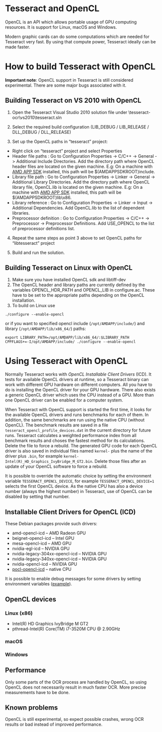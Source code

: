 # Tesseract and OpenCL

OpenCL is an API which allows portable usage of GPU computing resources.
It is support for Linux, macOS and Windows.

Modern graphic cards can do some computations which are needed for Tesseract very fast.
By using that compute power, Tesseract ideally can be made faster.

# How to build Tesseract with OpenCL

**Important note**: OpenCL support in Tesseract is still considered experimental. There are some major bugs associated with it.

## Building Tesseract on VS 2010 with OpenCL

1.	Open the Tesseract Visual Studio 2010 solution file under \\tesseract-ocr\vs2010\tesseract.sln

2.	Select the required build configuration (LIB\_DEBUG / LIB\_RELEASE / DLL\_DEBUG / DLL\_RELEASE)

3.	Set up the OpenCL paths in “tesseract” project:
  * Right click on “tesseract” project and select Properties
  * Header file paths : Go to Configuration Properties -> C/C++ -> General -> Additional Include Directories. Add the directory path where OpenCL header files are located on the given machine. E.g: On a machine with [AMD APP SDK](http://developer.amd.com/tools-and-sdks/heterogeneous-computing/amd-accelerated-parallel-processing-app-sdk/downloads/) installed, this path will be $(AMDAPPSDKROOT)include.
  * Library file path : Go to Configuration Properties -> Linker -> General -> Additional Library Directories. Add the directory path where OpenCL library file, OpenCL.lib is located on the given machine. E.g: On a machine with [AMD APP SDK](http://developer.amd.com/tools-and-sdks/heterogeneous-computing/amd-accelerated-parallel-processing-app-sdk/downloads/) installed, this path will be $(AMDAPPSDKROOT)lib\x86.
  * Library reference : Go to Configuration Properties -> Linker -> Input -> Additional Dependencies. Add OpenCL.lib to the list of dependent libraries.
  * Preprocessor definition : Go to Configuration Properties -> C/C++ -> Preprocessor -> Preprocessor Definitions. Add USE\_OPENCL to the list of preprocessor definitions list.

4.	Repeat the same steps as point 3 above to set OpenCL paths for “libtesseract” project

5.	Build and run the solution.

## Building Tesseract on Linux with OpenCL
  1. Make sure you have installed OpenCL sdk and libtiff-dev
  1. The OpenCL header and library paths are currently defined by the variables OPENCL\_HDR\_PATH and OPENCL\_LIB in configure.ac. These have to be set to the appropriate paths depending on the OpenCL installation.
  1. To build on Linux use
```
./configure --enable-opencl
```
or if you want to specified opencl include (`/opt/AMDAPP/include/`)  and library (`/opt/AMDAPP/lib/x86_64/`) paths:
```
export LIBRARY_PATH=/opt/AMDAPP/lib/x86_64/:$LIBRARY_PATH
CPPFLAGS+=-I/opt/AMDAPP/include/ ./configure --enable-opencl 
```

# Using Tesseract with OpenCL
Normally Tesseract works with *OpenCL Installable Client Drivers* (ICD).
It tests for available OpenCL drivers at runtime, so a Tesseract binary can work with different GPU hardware on different computers. All you have to do is installing the OpenCL driver for your GPU hardware. There also exists a generic OpenCL driver which uses the CPU instead of a GPU. More than one OpenCL driver can be enabled for a computer system.

When Tesseract with OpenCL support is started the first time, it looks for the available OpenCL drivers and runs benchmarks for each of them. In addition, the same benchmarks are run using the native CPU (without OpenCL). The benchmark results are saved in a file `tesseract_opencl_profile_devices.dat` in the current directory for future runs. Tesseract calculates a weighted performance index from all benchmark results and choses the fastest method for its calculations. Delete the file to force a rebuild. The generated GPU code for each OpenCL driver is also saved in individual files named `kernel-` plus the name of the driver plus `.bin`, for example `kernel-Intel(R)_HD_Graphics_IvyBridge_M_GT2.bin`. Delete those files after an update of your OpenCL software to force a rebuild.

It is possible to override the automatic choice by setting the environment variable `TESSERACT_OPENCL_DEVICE`, for example `TESSERACT_OPENCL_DEVICE=1` selects the first OpenCL device. As the native CPU has also a device number (always the highest number) in Tesseract, use of OpenCL can be disabled by setting that number.

## Installable Client Drivers for OpenCL (ICD)
These Debian packages provide such drivers:
* amd-opencl-icd – AMD Radeon GPU
* beignet-opencl-icd – Intel GPU
* mesa-opencl-icd – AMD GPU
* nvidia-egl-icd – NVIDIA GPU
* nvidia-legacy-304xx-opencl-icd – NVIDIA GPU
* nvidia-legacy-340xx-opencl-icd – NVIDIA GPU
* nvidia-opencl-icd – NVIDIA GPU
* [pocl-opencl-icd](http://portablecl.org/) – native CPU

It is possible to enable debug messages for some drivers by setting environment variables ([example](http://portablecl.org/docs/html/)).

## OpenCL devices

### Linux (x86)

* Intel(R) HD Graphics IvyBridge M GT2
* pthread-Intel(R) Core(TM) i7-3520M CPU @ 2.90GHz

### macOS
### Windows

## Performance
Only some parts of the OCR process are handled by OpenCL, so using OpenCL does not necessarily result in much faster OCR. More precise measurements have to be done.

## Known problems
OpenCL is still experimental, so expect possible crashes, wrong OCR results or bad instead of improved performance.